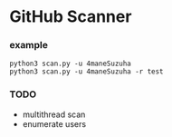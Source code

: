 # GitHub Scanner

### example
```
python3 scan.py -u 4maneSuzuha
python3 scan.py -u 4maneSuzuha -r test
```

### TODO
* multithread scan
* enumerate users
